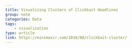 ```yaml
---
title: Visualizing Clusters of Clickbait Headlines
group: note
categories: Data
tags:
    - visualization
type: article
link: https://minimaxir.com/2016/08/clickbait-cluster/
---
```

